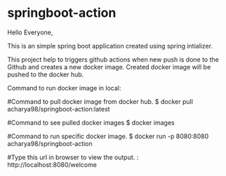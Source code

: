 # springboot-action

Hello Everyone,

This is an simple spring boot application created using spring intializer.

This project help to triggers github actions when new push is done to the Github and creates a new docker image.
Created docker image will be pushed to the docker hub.

Command to run docker image in local:

#Command to pull docker image from docker hub.
$ docker pull acharya98/springboot-action:latest

#Command to see pulled docker images
$ docker images

#Command to run specific docker image.
$ docker run -p 8080:8080 acharya98/springboot-action

#Type this url in browser to view the output.
 : http://localhost:8080/welcome
